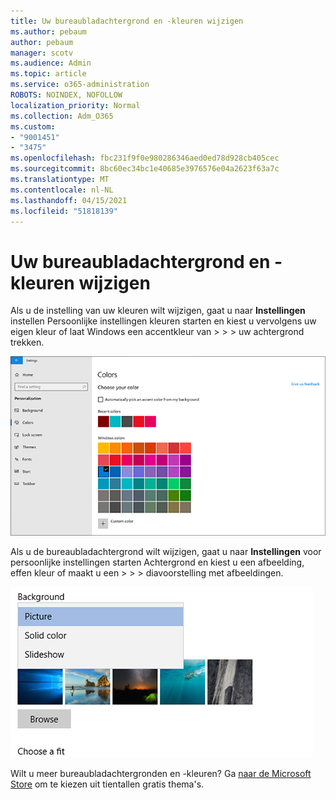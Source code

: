 ```yaml
---
title: Uw bureaubladachtergrond en -kleuren wijzigen
ms.author: pebaum
author: pebaum
manager: scotv
ms.audience: Admin
ms.topic: article
ms.service: o365-administration
ROBOTS: NOINDEX, NOFOLLOW
localization_priority: Normal
ms.collection: Adm_O365
ms.custom:
- "9001451"
- "3475"
ms.openlocfilehash: fbc231f9f0e980286346aed0ed78d928cb405cec
ms.sourcegitcommit: 8bc60ec34bc1e40685e3976576e04a2623f63a7c
ms.translationtype: MT
ms.contentlocale: nl-NL
ms.lasthandoff: 04/15/2021
ms.locfileid: "51818139"
---
```

# <a name="change-your-desktop-background-and-colors"></a>Uw bureaubladachtergrond en -kleuren wijzigen

Als u de instelling van uw kleuren wilt wijzigen, gaat u naar **Instellingen** instellen Persoonlijke instellingen kleuren starten en kiest u vervolgens uw eigen kleur of laat Windows een accentkleur van  >    >    >  uw achtergrond trekken.

![Uw kleuren in Windows personaliseren.](media/windows-personalization-colors.png)

Als u de bureaubladachtergrond wilt wijzigen, gaat u naar **Instellingen** voor persoonlijke instellingen starten Achtergrond en kiest u een afbeelding, effen kleur of maakt u een  >    >    >  diavoorstelling met afbeeldingen. 

![Uw Windows-bureaubladachtergrond wijzigen.](media/windows-desktop-background.png)

Wilt u meer bureaubladachtergronden en -kleuren? Ga [naar de Microsoft Store](https://www.microsoft.com/store/collections/windowsthemes) om te kiezen uit tientallen gratis thema's.
